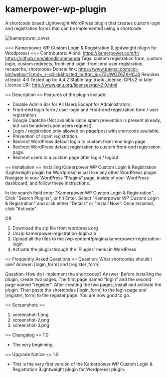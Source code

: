 # kamerpower-wp-plugin
A shortcode based Lightweight WordPress plugin that creates custom login and registration forms that can be implemented using a shortcode.

![kamerpower_cover](https://cloud.githubusercontent.com/assets/21700408/18216254/89242036-714d-11e6-8182-f232a94c1321.jpg)

=== Kamerpower WP Custom Login & Registration (Lightweight plugin for Wordpress)  ===
Contributors: Alondi https://kamerpower.com/fr/  https://github.com/alondicommanda
Tags: custom registration form, custom login, custom redirects, front-end login, front-end user registration, recaptcha, shortcodes
Donate link: https://www.paypal.com/cgi-bin/webscr?cmd=_s-xclick&hosted_button_id=73UWQZ6ZKHCJ6
Requires at least: 4.0
Tested up to: 4.4.2
Stable tag: trunk
License: GPLv2 or later
License URI: http://www.gnu.org/licenses/gpl-2.0.html

== Description ==
Features of the plugin include:

* Disable Admin Bar for All Users Except for Administrators.
* Front-end login form / user login and Front-end registration form / user registration.
* Google Captcha (Not avaiable since spam prevention is present already, but can be added upon users request).
* Login / registration only allowed on page/post with shortcode available.
* Prevention of spam registration.
* Redirect WordPress default login to custom front-end login page.
* Redirect WordPress default registration to custom front-end registration page.
* Redirect users to a custom page after login / logout.


== Installation ==
Installing Kamerpower WP Custom Login & Registration (Lightweight plugin for Wordpress) is just like any other WordPress plugin. Navigate to your WordPress “Plugins” page, inside of your WordPress dashboard, and follow these instructions:

In the search field enter \"Kamerpower WP Custom Login & Registration\". Click \"Search Plugins\", or hit Enter.
Select \"Kamerpower WP Custom Login & Registration\" and click either \"Details\" or \"Install Now\".
Once installed, click \"Activate\".

OR

1. Download the zip file from wordpress.org
2. Unzip kamerpower-registration-login.zip
3. Upload all the files to the /wp-content/plugins/kamerpower-registration-login
4. Activate the plugin through the \'Plugins\' menu in WordPress.


== Frequently Asked Questions ==
Question:
What shortcodes should i use?
Answer:
[login_form] and [register_form] 

Question:
How do i implement the shortcodes?
Answer:
Before installing the plugin, create two pages. The first page named \"login\"  and the second page named \"register\".  After creating the two pages, install and activate the plugin. Then paste the shortcodes [login_form] to the login page and [register_form] to the register page. You are now good to go.

== Screenshots ==
1. screenshot-1.png
2. screenshot-2.png
3. screenshot-3.png

== Changelog ==
1.0

* The very beginning.

== Upgrade Notice ==
1.0

* This is the very first version of the Kamerpower WP Custom Login & Registration (Lightweight plugin for Wordpress) plugin.

